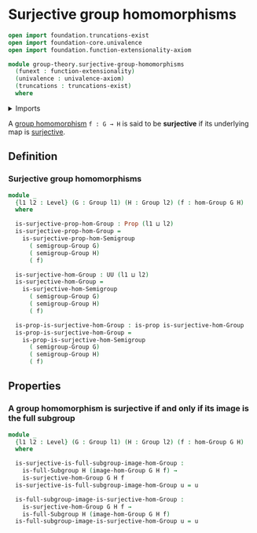# Surjective group homomorphisms

```agda
open import foundation.truncations-exist
open import foundation-core.univalence
open import foundation.function-extensionality-axiom

module group-theory.surjective-group-homomorphisms
  (funext : function-extensionality)
  (univalence : univalence-axiom)
  (truncations : truncations-exist)
  where
```

<details><summary>Imports</summary>

```agda
open import foundation.dependent-products-propositions funext
open import foundation.propositions funext univalence
open import foundation.surjective-maps funext univalence truncations
open import foundation.universe-levels

open import group-theory.full-subgroups funext univalence truncations
open import group-theory.groups funext univalence truncations
open import group-theory.homomorphisms-groups funext univalence truncations
open import group-theory.images-of-group-homomorphisms funext univalence truncations
open import group-theory.surjective-semigroup-homomorphisms funext univalence truncations
```

</details>

A [group homomorphism](group-theory.homomorphisms-groups.md) `f : G → H` is said
to be **surjective** if its underlying map is
[surjective](foundation.surjective-maps.md).

## Definition

### Surjective group homomorphisms

```agda
module _
  {l1 l2 : Level} (G : Group l1) (H : Group l2) (f : hom-Group G H)
  where

  is-surjective-prop-hom-Group : Prop (l1 ⊔ l2)
  is-surjective-prop-hom-Group =
    is-surjective-prop-hom-Semigroup
      ( semigroup-Group G)
      ( semigroup-Group H)
      ( f)

  is-surjective-hom-Group : UU (l1 ⊔ l2)
  is-surjective-hom-Group =
    is-surjective-hom-Semigroup
      ( semigroup-Group G)
      ( semigroup-Group H)
      ( f)

  is-prop-is-surjective-hom-Group : is-prop is-surjective-hom-Group
  is-prop-is-surjective-hom-Group =
    is-prop-is-surjective-hom-Semigroup
      ( semigroup-Group G)
      ( semigroup-Group H)
      ( f)
```

## Properties

### A group homomorphism is surjective if and only if its image is the full subgroup

```agda
module _
  {l1 l2 : Level} (G : Group l1) (H : Group l2) (f : hom-Group G H)
  where

  is-surjective-is-full-subgroup-image-hom-Group :
    is-full-Subgroup H (image-hom-Group G H f) →
    is-surjective-hom-Group G H f
  is-surjective-is-full-subgroup-image-hom-Group u = u

  is-full-subgroup-image-is-surjective-hom-Group :
    is-surjective-hom-Group G H f →
    is-full-Subgroup H (image-hom-Group G H f)
  is-full-subgroup-image-is-surjective-hom-Group u = u
```
